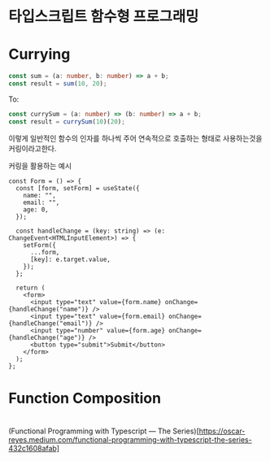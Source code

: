 # 타입스크립트 함수형 프로그래밍 

# Currying

```typescript
const sum = (a: number, b: number) => a + b;
const result = sum(10, 20);
```

To: 

```typescript
const currySum = (a: number) => (b: number) => a + b;
const result = currySum(10)(20);
```

이렇게 일반적인 함수의 인자를 하나씩 주어 연속적으로 호출하는 형태로 사용하는것을 커링이라고한다.

커링을 활용하는 예시
```tsx
const Form = () => {
  const [form, setForm] = useState({
    name: "",
    email: "",
    age: 0,
  });

  const handleChange = (key: string) => (e: ChangeEvent<HTMLInputElement>) => {
    setForm({
      ...form,
      [key]: e.target.value,
    });
  };

  return (
    <form>
      <input type="text" value={form.name} onChange={handleChange("name")} />
      <input type="text" value={form.email} onChange={handleChange("email")} />
      <input type="number" value={form.age} onChange={handleChange("age")} />
      <button type="submit">Submit</button>
    </form>
  );
};
```

# Function Composition

# 
(Functional Programming with Typescript — The Series)[https://oscar-reyes.medium.com/functional-programming-with-typescript-the-series-432c1608afab]
